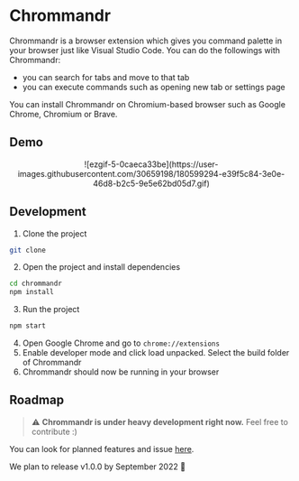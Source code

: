 
# Chrommandr

Chrommandr is a browser extension which gives you command palette in your browser just like Visual Studio Code. You can do the followings with Chrommandr:

- you can search for tabs and move to that tab
- you can execute commands such as opening new tab or settings page

You can install Chrommandr on Chromium-based browser such as Google Chrome, Chromium or Brave.


## Demo
<p align="center">
![ezgif-5-0caeca33be](https://user-images.githubusercontent.com/30659198/180599294-e39f5c84-3e0e-46d8-b2c5-9e5e62bd05d7.gif)
</p>





## Development

1. Clone the project
```bash
git clone 
```
2. Open the project and install dependencies
```bash
cd chrommandr
npm install
```
3. Run the project
```bash
npm start
```
4. Open Google Chrome and go to `chrome://extensions` 
5. Enable developer mode and click load unpacked. Select the build folder of Chrommandr
6. Chrommandr should now be running in your browser
## Roadmap

> :warning: **Chrommandr is under heavy development right now.** Feel free to contribute :)

You can look for planned features and issue [here](https://github.com/users/ddsuhaimi/projects/1).

We plan to release v1.0.0 by September 2022 :pray:
